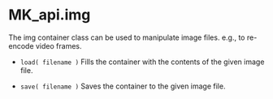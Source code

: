 # MK_api.img

The img container class can be used to manipulate image files.
e.g., to re-encode video frames.

- `load( filename )`
Fills the container with the contents of the given image file.

- `save( filename )`
Saves the container to the given image file.
